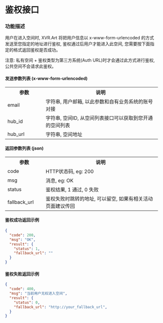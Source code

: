 # 鉴权接口

### 功能描述

用户在进入空间时, XVR.Art 将把用户信息以 x-www-form-urlencoded 的方式发送至您指定的地址进行鉴权, 鉴权通过后用户才能进入此空间, 您需要按下面指定的格式返回鉴权是否成功。

注意: 私有空间 + 鉴权类型为第三方系统(Auth URL)时才会通过此方式进行鉴权, 公共空间不会请求此鉴权。

#### 发送参数列表 (x-www-form-urlencoded)

<table width="100%">
    <tr>
      <th width="25%">参数</th>
      <th>说明</th>
    </tr>
    <tr>
      <td>email</td>
      <td>字符串, 用户邮箱, 以此参数和自有业务系统的账号对接</td>
    </tr>
    <tr>
      <td>hub_id</td>
      <td>字符串, 空间ID, 从空间列表接口可以获取到您开通的空间列表</td>
    </tr>
    <tr>
      <td>hub_url</td>
      <td>字符串, 空间地址</td>
    </tr>
</table>

#### 返回参数列表 (json)

<table width="100%">
    <tr>
      <th width="25%">参数</th>
      <th>说明</th>
    </tr>
    <tr>
      <td>code</td>
      <td>HTTP状态码, eg: 200</td>
    </tr>
    <tr>
      <td>msg</td>
      <td>消息, eg: OK</td>
    </tr>
    <tr>
      <td>status</td>
      <td>鉴权结果, 1 通过, 0 失败</td>
    </tr>
    <tr>
      <td>fallback_url</td>
      <td>鉴权失败时跳转的地址, 可以留空, 如果有相关活动页面建议传回</td>
    </tr>
</table>

#### 鉴权成功返回示例

```json
{
  "code": 200,
  "msg": "OK",
  "result": {
    "status": 1,
    "fallback_url": ""
  }
}
```

#### 鉴权失败返回示例

```json
{
  "code": 400,
  "msg": "当前用户无权进入空间",
  "result": {
    "status": 0,
    "fallback_url": "http://your_fallback_url",
  }
}
```
